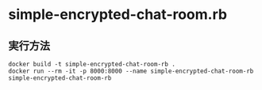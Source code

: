 # simple-encrypted-chat-room.rb

## 実行方法

```shell
docker build -t simple-encrypted-chat-room-rb .
docker run --rm -it -p 8000:8000 --name simple-encrypted-chat-room-rb simple-encrypted-chat-room-rb
```
